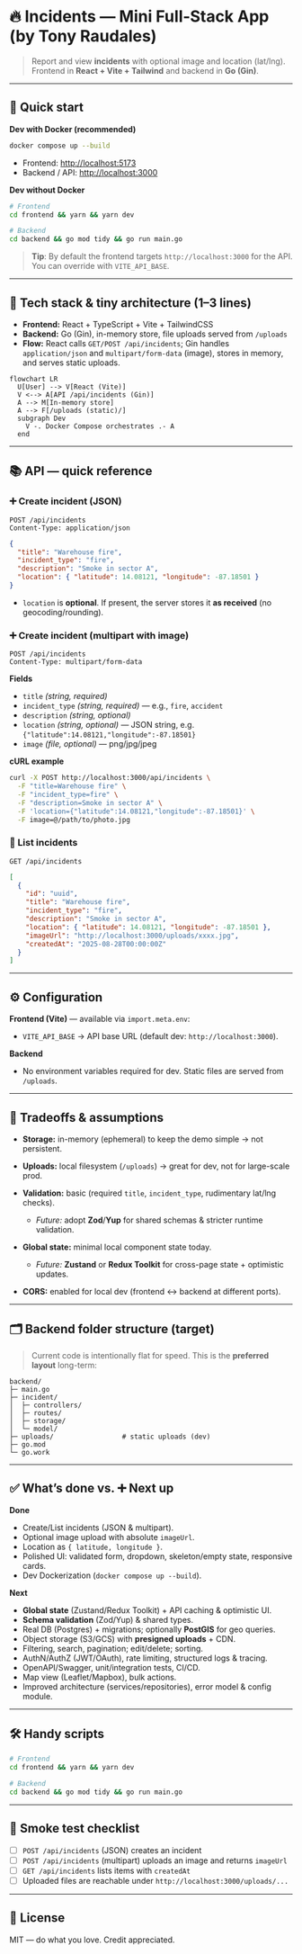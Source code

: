 # 🔥 Incidents — Mini Full‑Stack App (by Tony Raudales)

> Report and view **incidents** with optional image and location (lat/lng). Frontend in **React + Vite + Tailwind** and backend in **Go (Gin)**.

---

## 🚀 Quick start

**Dev with Docker (recommended)**

```bash
docker compose up --build
```

* Frontend: [http://localhost:5173](http://localhost:5173)
* Backend / API: [http://localhost:3000](http://localhost:3000)

**Dev without Docker**

```bash
# Frontend
cd frontend && yarn && yarn dev

# Backend
cd backend && go mod tidy && go run main.go
```

> **Tip**: By default the frontend targets `http://localhost:3000` for the API. You can override with `VITE_API_BASE`.

---

## 🧩 Tech stack & tiny architecture (1–3 lines)

* **Frontend:** React + TypeScript + Vite + TailwindCSS
* **Backend:** Go (Gin), in-memory store, file uploads served from `/uploads`
* **Flow:** React calls `GET/POST /api/incidents`; Gin handles `application/json` and `multipart/form-data` (image), stores in memory, and serves static uploads.

```mermaid
flowchart LR
  U[User] --> V[React (Vite)]
  V <--> A[API /api/incidents (Gin)]
  A --> M[In-memory store]
  A --> F[/uploads (static)/]
  subgraph Dev
    V -. Docker Compose orchestrates .- A
  end
```

---

## 📚 API — quick reference

### ➕ Create incident (JSON)

```http
POST /api/incidents
Content-Type: application/json
```

```json
{
  "title": "Warehouse fire",
  "incident_type": "fire",
  "description": "Smoke in sector A",
  "location": { "latitude": 14.08121, "longitude": -87.18501 }
}
```

* `location` is **optional**. If present, the server stores it **as received** (no geocoding/rounding).

### ➕ Create incident (multipart with image)

```http
POST /api/incidents
Content-Type: multipart/form-data
```

**Fields**

* `title` *(string, required)*
* `incident_type` *(string, required)* — e.g., `fire`, `accident`
* `description` *(string, optional)*
* `location` *(string, optional)* — JSON string, e.g. `{"latitude":14.08121,"longitude":-87.18501}`
* `image` *(file, optional)* — png/jpg/jpeg

**cURL example**

```bash
curl -X POST http://localhost:3000/api/incidents \
  -F "title=Warehouse fire" \
  -F "incident_type=fire" \
  -F "description=Smoke in sector A" \
  -F 'location={"latitude":14.08121,"longitude":-87.18501}' \
  -F image=@/path/to/photo.jpg
```

### 📜 List incidents

```http
GET /api/incidents
```

```json
[
  {
    "id": "uuid",
    "title": "Warehouse fire",
    "incident_type": "fire",
    "description": "Smoke in sector A",
    "location": { "latitude": 14.08121, "longitude": -87.18501 },
    "imageUrl": "http://localhost:3000/uploads/xxxx.jpg",
    "createdAt": "2025-08-28T00:00:00Z"
  }
]
```

---

## ⚙️ Configuration

**Frontend (Vite)** — available via `import.meta.env`:

* `VITE_API_BASE` → API base URL (default dev: `http://localhost:3000`).

**Backend**

* No environment variables required for dev. Static files are served from `/uploads`.

---

## 🧠 Tradeoffs & assumptions

* **Storage:** in-memory (ephemeral) to keep the demo simple → not persistent.
* **Uploads:** local filesystem (`/uploads`) → great for dev, not for large-scale prod.
* **Validation:** basic (required `title`, `incident_type`, rudimentary lat/lng checks).

  * *Future:* adopt **Zod**/**Yup** for shared schemas & stricter runtime validation.
* **Global state:** minimal local component state today.

  * *Future:* **Zustand** or **Redux Toolkit** for cross-page state + optimistic updates.
* **CORS:** enabled for local dev (frontend ↔ backend at different ports).

---

## 🗂️ Backend folder structure (target)

> Current code is intentionally flat for speed. This is the **preferred layout** long-term:

```
backend/
├─ main.go
├─ incident/
│  ├─ controllers/
│  ├─ routes/
│  ├─ storage/
│  └─ model/
├─ uploads/                 # static uploads (dev)
├─ go.mod
└─ go.work
```

---

## ✅ What’s done vs. ➕ Next up

**Done**

* Create/List incidents (JSON & multipart).
* Optional image upload with absolute `imageUrl`.
* Location as `{ latitude, longitude }`.
* Polished UI: validated form, dropdown, skeleton/empty state, responsive cards.
* Dev Dockerization (`docker compose up --build`).

**Next**

* **Global state** (Zustand/Redux Toolkit) + API caching & optimistic UI.
* **Schema validation** (Zod/Yup) & shared types.
* Real DB (Postgres) + migrations; optionally **PostGIS** for geo queries.
* Object storage (S3/GCS) with **presigned uploads** + CDN.
* Filtering, search, pagination; edit/delete; sorting.
* AuthN/AuthZ (JWT/OAuth), rate limiting, structured logs & tracing.
* OpenAPI/Swagger, unit/integration tests, CI/CD.
* Map view (Leaflet/Mapbox), bulk actions.
* Improved architecture (services/repositories), error model & config module.

---

## 🛠️ Handy scripts

```bash
# Frontend
cd frontend && yarn && yarn dev

# Backend
cd backend && go mod tidy && go run main.go
```

---

## 🧪 Smoke test checklist

* [ ] `POST /api/incidents` (JSON) creates an incident
* [ ] `POST /api/incidents` (multipart) uploads an image and returns `imageUrl`
* [ ] `GET /api/incidents` lists items with `createdAt`
* [ ] Uploaded files are reachable under `http://localhost:3000/uploads/...`

---

## 🧾 License

MIT — do what you love. Credit appreciated.
